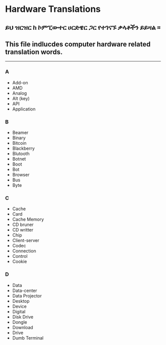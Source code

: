 # Hardware Translations

## ይህ ዝርዝር ከ ኮምፒውተር ሀርድዌር ጋር የተገናኙ ቃላቶችን ይይዛል ፡፡
## This file indlucdes computer hardware related translation words.
---
### A
- Add-on
- AMD
- Analog
- Alt (key) 
- API
- Application
### B
- Beamer
- Binary
- Bitcoin
- Blackberry
- Blutooth
- Botnet
- Boot
- Bot
- Browser
- Bus 
- Byte
### C
- Cache
- Card
- Cache Memory
- CD bruner
- CD writter
- Chip
- Client-server
- Codec
- Connection
- Control
- Cookie
### D
- Data
- Data-center
- Data Projector
- Desktop
- Device
- Digital
- Disk Drive
- Dongle
- Download
- Drive
- Dumb Terminal
